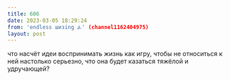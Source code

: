 ```yaml
---
title: 606
date: 2023-03-05 18:29:24
from: 'endless шизing ⍼' (channel1162404975)
layout: post
---
```


что насчёт идеи воспринимать жизнь как игру, чтобы не относиться к ней настолько серьезно, что она будет казаться тяжёлой и удручающей?
